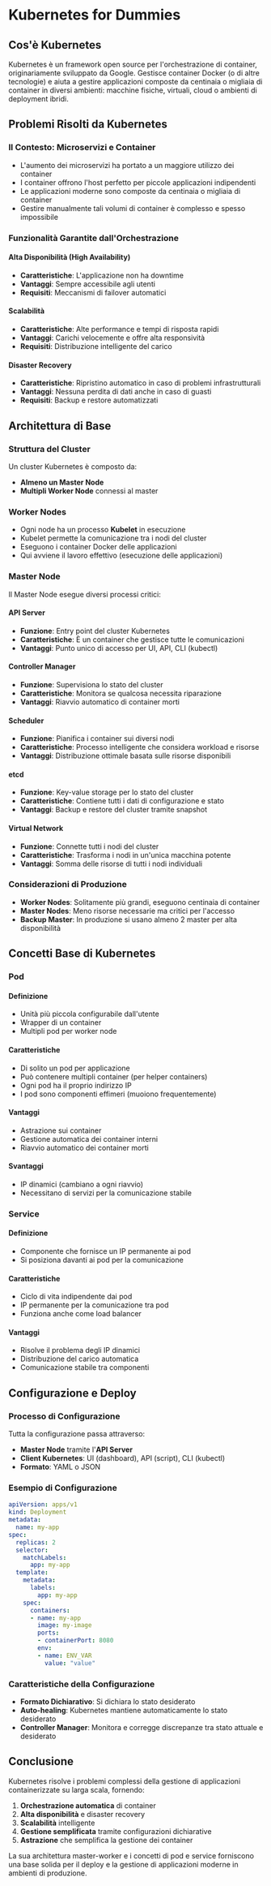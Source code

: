 # Kubernetes for Dummies

## Cos'è Kubernetes

Kubernetes è un framework open source per l'orchestrazione di container, originariamente sviluppato da Google. Gestisce container Docker (o di altre tecnologie) e aiuta a gestire applicazioni composte da centinaia o migliaia di container in diversi ambienti: macchine fisiche, virtuali, cloud o ambienti di deployment ibridi.

## Problemi Risolti da Kubernetes

### Il Contesto: Microservizi e Container
- L'aumento dei microservizi ha portato a un maggiore utilizzo dei container
- I container offrono l'host perfetto per piccole applicazioni indipendenti
- Le applicazioni moderne sono composte da centinaia o migliaia di container
- Gestire manualmente tali volumi di container è complesso e spesso impossibile

### Funzionalità Garantite dall'Orchestrazione

#### **Alta Disponibilità (High Availability)**
- **Caratteristiche**: L'applicazione non ha downtime
- **Vantaggi**: Sempre accessibile agli utenti
- **Requisiti**: Meccanismi di failover automatici

#### **Scalabilità**
- **Caratteristiche**: Alte performance e tempi di risposta rapidi
- **Vantaggi**: Carichi velocemente e offre alta responsività
- **Requisiti**: Distribuzione intelligente del carico

#### **Disaster Recovery**
- **Caratteristiche**: Ripristino automatico in caso di problemi infrastrutturali
- **Vantaggi**: Nessuna perdita di dati anche in caso di guasti
- **Requisiti**: Backup e restore automatizzati

## Architettura di Base

### Struttura del Cluster
Un cluster Kubernetes è composto da:
- **Almeno un Master Node**
- **Multipli Worker Node** connessi al master

### Worker Nodes
- Ogni node ha un processo **Kubelet** in esecuzione
- Kubelet permette la comunicazione tra i nodi del cluster
- Eseguono i container Docker delle applicazioni
- Qui avviene il lavoro effettivo (esecuzione delle applicazioni)

### Master Node
Il Master Node esegue diversi processi critici:

#### **API Server**
- **Funzione**: Entry point del cluster Kubernetes
- **Caratteristiche**: È un container che gestisce tutte le comunicazioni
- **Vantaggi**: Punto unico di accesso per UI, API, CLI (kubectl)

#### **Controller Manager**
- **Funzione**: Supervisiona lo stato del cluster
- **Caratteristiche**: Monitora se qualcosa necessita riparazione
- **Vantaggi**: Riavvio automatico di container morti

#### **Scheduler**
- **Funzione**: Pianifica i container sui diversi nodi
- **Caratteristiche**: Processo intelligente che considera workload e risorse
- **Vantaggi**: Distribuzione ottimale basata sulle risorse disponibili

#### **etcd**
- **Funzione**: Key-value storage per lo stato del cluster
- **Caratteristiche**: Contiene tutti i dati di configurazione e stato
- **Vantaggi**: Backup e restore del cluster tramite snapshot

#### **Virtual Network**
- **Funzione**: Connette tutti i nodi del cluster
- **Caratteristiche**: Trasforma i nodi in un'unica macchina potente
- **Vantaggi**: Somma delle risorse di tutti i nodi individuali

### Considerazioni di Produzione
- **Worker Nodes**: Solitamente più grandi, eseguono centinaia di container
- **Master Nodes**: Meno risorse necessarie ma critici per l'accesso
- **Backup Master**: In produzione si usano almeno 2 master per alta disponibilità

## Concetti Base di Kubernetes

### Pod
#### **Definizione**
- Unità più piccola configurabile dall'utente
- Wrapper di un container
- Multipli pod per worker node

#### **Caratteristiche**
- Di solito un pod per applicazione
- Può contenere multipli container (per helper containers)
- Ogni pod ha il proprio indirizzo IP
- I pod sono componenti effimeri (muoiono frequentemente)

#### **Vantaggi**
- Astrazione sui container
- Gestione automatica dei container interni
- Riavvio automatico dei container morti

#### **Svantaggi**
- IP dinamici (cambiano a ogni riavvio)
- Necessitano di servizi per la comunicazione stabile

### Service
#### **Definizione**
- Componente che fornisce un IP permanente ai pod
- Si posiziona davanti ai pod per la comunicazione

#### **Caratteristiche**
- Ciclo di vita indipendente dai pod
- IP permanente per la comunicazione tra pod
- Funziona anche come load balancer

#### **Vantaggi**
- Risolve il problema degli IP dinamici
- Distribuzione del carico automatica
- Comunicazione stabile tra componenti

## Configurazione e Deploy

### Processo di Configurazione
Tutta la configurazione passa attraverso:
- **Master Node** tramite l'**API Server**
- **Client Kubernetes**: UI (dashboard), API (script), CLI (kubectl)
- **Formato**: YAML o JSON

### Esempio di Configurazione
```yaml
apiVersion: apps/v1
kind: Deployment
metadata:
  name: my-app
spec:
  replicas: 2
  selector:
    matchLabels:
      app: my-app
  template:
    metadata:
      labels:
        app: my-app
    spec:
      containers:
      - name: my-app
        image: my-image
        ports:
        - containerPort: 8080
        env:
        - name: ENV_VAR
          value: "value"
```

### Caratteristiche della Configurazione
- **Formato Dichiarativo**: Si dichiara lo stato desiderato
- **Auto-healing**: Kubernetes mantiene automaticamente lo stato desiderato
- **Controller Manager**: Monitora e corregge discrepanze tra stato attuale e desiderato

## Conclusione

Kubernetes risolve i problemi complessi della gestione di applicazioni containerizzate su larga scala, fornendo:

1. **Orchestrazione automatica** di container
2. **Alta disponibilità** e disaster recovery
3. **Scalabilità** intelligente
4. **Gestione semplificata** tramite configurazioni dichiarative
5. **Astrazione** che semplifica la gestione dei container

La sua architettura master-worker e i concetti di pod e service forniscono una base solida per il deploy e la gestione di applicazioni moderne in ambienti di produzione.

